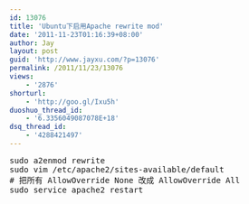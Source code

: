 ```yaml
---
id: 13076
title: 'Ubuntu下启用Apache rewrite mod'
date: '2011-11-23T01:16:39+08:00'
author: Jay
layout: post
guid: 'http://www.jayxu.com/?p=13076'
permalink: /2011/11/23/13076
views:
    - '2876'
shorturl:
    - 'http://goo.gl/Ixu5h'
duoshuo_thread_id:
    - '6.3356049087078E+18'
dsq_thread_id:
    - '4288421497'
---
```


<pre lang="bash">sudo a2enmod rewrite
sudo vim /etc/apache2/sites-available/default
# 把所有 AllowOverride None 改成 AllowOverride All
sudo service apache2 restart</pre>
